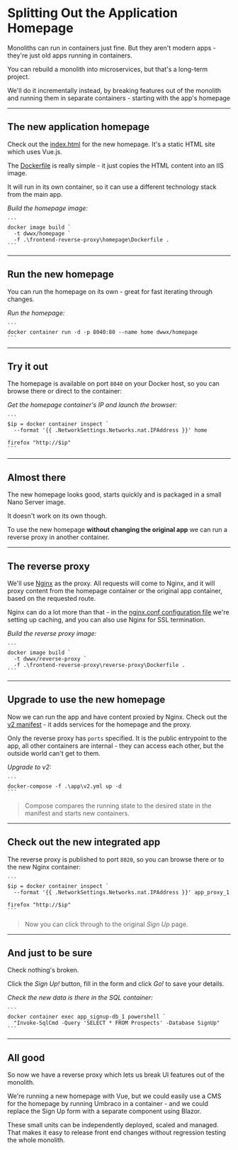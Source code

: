 # Splitting Out the Application Homepage

Monoliths can run in containers just fine. But they aren't modern apps - they're just old apps running in containers.

You can rebuild a monolith into microservices, but that's a long-term project. 

We'll do it incrementally instead, by breaking features out of the monolith and running them in separate containers - starting with the app's homepage

---

## The new application homepage

Check out the [index.html](./frontend-reverse-proxy/homepage/index.html) for the new homepage. It's a static HTML site which uses Vue.js. 

The [Dockerfile](./frontend-reverse-proxy/homepage/Dockerfile) is really simple - it just copies the HTML content into an IIS image.

It will run in its own container, so it can use a different technology stack from the main app.

_Build the homepage image:_

    ```
    docker image build `
      -t dwwx/homepage `
      -f .\frontend-reverse-proxy\homepage\Dockerfile .
    ```

---

## Run the new homepage

You can run the homepage on its own - great for fast iterating through changes. 

_Run the homepage:_

    ```
    docker container run -d -p 8040:80 --name home dwwx/homepage
    ```
---

## Try it out

The homepage is available on port `8040` on your Docker host, so you can browse there or direct to the container:

_Get the homepage container's IP and launch the browser:_

    ```
    $ip = docker container inspect `
      --format '{{ .NetworkSettings.Networks.nat.IPAddress }}' home

    firefox "http://$ip"
    ```

---

## Almost there

The new homepage looks good, starts quickly and is packaged in a small Nano Server image.

It doesn't work on its own though.

To use the new homepage **without changing the original app** we can run a reverse proxy in another container.

---

## The reverse proxy

We'll use [Nginx](http://nginx.org/en/) as the proxy. All requests will come to Nginx, and it will proxy content from the homepage container or the original app container, based on the requested route.

Nginx can do a lot more than that - in the [nginx.conf configuration file](./frontend-reverse-proxy/reverse-proxy/conf/nginx.conf) we're setting up caching, and you can also use Nginx for SSL termination.

_Build the reverse proxy image:_

    ```
    docker image build `
      -t dwwx/reverse-proxy `
      -f .\frontend-reverse-proxy\reverse-proxy\Dockerfile .
    ```

---

## Upgrade to use the new homepage

Now we can run the app and have content proxied by Nginx. Check out the [v2 manifest](./app/v2.yml) - it adds services for the homepage and the proxy. 

Only the reverse proxy has `ports` specified. It is the public entrypoint to the app, all other containers are internal - they can access each other, but the outside world can't get to them.

_Upgrade to v2:_

    ```
    docker-compose -f .\app\v2.yml up -d
    ```

> Compose compares the running state to the desired state in the manifest and starts new containers. 

---

## Check out the new integrated app

The reverse proxy is published to port `8020`, so you can browse there or to the new Nginx container:

    ```
    $ip = docker container inspect `
      --format '{{ .NetworkSettings.Networks.nat.IPAddress }}' app_proxy_1

    firefox "http://$ip"
    ```

> Now you can click through to the original _Sign Up_ page.

---

## And just to be sure

Check nothing's broken. 

Click the _Sign Up!_ button, fill in the form and click _Go!_ to save your details.

_Check the new data is there in the SQL container:_

    ```
    docker container exec app_signup-db_1 powershell `
      "Invoke-SqlCmd -Query 'SELECT * FROM Prospects' -Database SignUp"
    ```

---

## All good

So now we have a reverse proxy which lets us break UI features out of the monolith. 

We're running a new homepage with Vue, but we could easily use a CMS for the homepage by running Umbraco in a container - and we could replace the Sign Up form with a separate component using Blazor.

These small units can be independently deployed, scaled and managed. That makes it easy to release front end changes without regression testing the whole monolith.